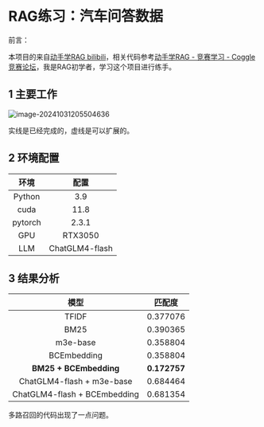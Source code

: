 # RAG练习：汽车问答数据

前言：

本项目的来自[动手学RAG bilibili](https://www.bilibili.com/video/BV1vt42157Si/?spm_id_from=333.788&vd_source=591d301054ab5bbff896a4cdf210a23f)，相关代码参考[动手学RAG - 竞赛学习 - Coggle竞赛论坛](http://discussion.coggle.club/t/topic/30)，我是RAG初学者，学习这个项目进行练手。

## 1 主要工作

![image-20241031205504636](C:/Users/wangshaner/AppData/Roaming/Typora/typora-user-images/image-20241031205504636.png)

实线是已经完成的，虚线是可以扩展的。

## 2 环境配置

| **环境** |    **配置**    |
| :------: | :------------: |
|  Python  |      3.9       |
|   cuda   |      11.8      |
| pytorch  |     2.3.1      |
|   GPU    |    RTX3050     |
|   LLM    | ChatGLM4-flash |

## 3 结果分析

|           **模型**           |  **匹配度**  |
| :--------------------------: | :----------: |
|            TFIDF             |   0.377076   |
|             BM25             |   0.390365   |
|           m3e-base           |   0.358804   |
|         BCEmbedding          |   0.358804   |
|    **BM25 + BCEmbedding**    | **0.172757** |
|  ChatGLM4-flash + m3e-base   |   0.684464   |
| ChatGLM4-flash + BCEmbedding |   0.681354   |

多路召回的代码出现了一点问题。
